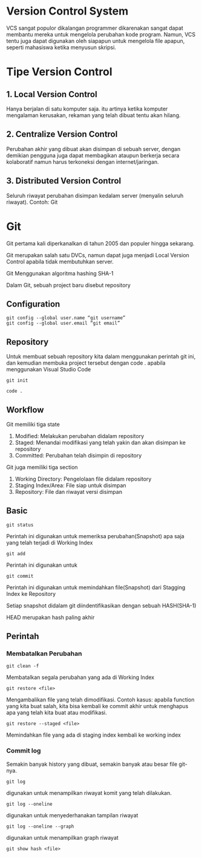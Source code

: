 # Version Control System
VCS sangat populor dikalangan programmer dikarenakan sangat dapat membantu mereka untuk mengelola perubahan kode program. Namun, VCS tentu juga dapat digunakan oleh siapapun untuk mengelola file apapun, seperti mahasiswa ketika menyusun skripsi.

# Tipe Version Control
## 1. Local Version Control 
Hanya berjalan di satu komputer saja. itu artinya ketika komputer mengalaman kerusakan, rekaman yang telah dibuat tentu akan hilang.

## 2. Centralize Version Control
Perubahan akhir yang dibuat akan disimpan di sebuah server, dengan demikian pengguna juga dapat membagikan ataupun berkerja secara kolaboratif namun harus terkoneksi dengan internet/jaringan. 

## 3. Distributed Version Control
Seluruh riwayat perubahan disimpan kedalam server (menyalin seluruh riwayat). Contoh: Git

# Git
Git pertama kali diperkanalkan di tahun 2005 dan populer hingga sekarang.

Git merupakan salah satu DVCs, namun dapat juga menjadi Local Version Control apabila tidak membutuhkan server.

Git Menggunakan algoritma hashing SHA-1

Dalam Git, sebuah project baru disebut repository

## Configuration
```
git config --global user.name “git username”
git config --global user.email “git email”
```

## Repository
Untuk membuat sebuah repository kita dalam menggunakan perintah git ini, dan kemudian membuka project tersebut dengan code . apabila menggunakan Visual Studio Code

```
git init

code .
```

## Workflow
Git memiliki tiga state
1. Modified: Melakukan perubahan didalam repository
2. Staged: Menandai modifikasi yang telah yakin dan akan disimpan ke repository
3. Committed: Perubahan telah disimpin di repository

Git juga memiliki tiga section
1. Working Directory: Pengelolaan file didalam repository
2. Staging Index/Area: File siap untuk disimpan
3. Repository: File dan riwayat versi disimpan

## Basic

```
git status 

```
Perintah ini digunakan untuk memeriksa perubahan(Snapshot) apa saja yang telah terjadi di Working Index
```
git add
```
Perintah ini digunakan untuk 
```
git commit
```
Perintah ini digunakan untuk memindahkan file(Snapshot) dari Stagging Index ke Repository

Setiap snapshot didalam git diindentifikasikan dengan sebuah HASH(SHA-1)

HEAD merupakan hash paling akhir

## Perintah

###  Membatalkan Perubahan
```
git clean -f
```
Membatalkan segala perubahan yang ada di Working Index

```git
git restore <file>
```
Mengambalikan file yang telah dimodifikasi. Contoh kasus: apabila function yang kita buat salah, kita bisa kembali ke commit akhir untuk menghapus apa yang telah kita buat atau modifikasi.
```
git restore --staged <file>
```
Memindahkan file yang ada di staging index kembali ke working index

### Commit log
Semakin banyak history yang dibuat, semakin banyak atau besar file git-nya.
```
git log
```
digunakan untuk menampilkan riwayat komit yang telah dilakukan.

```
git log --oneline
```
digunakan untuk menyederhanakan tampilan riwayat
```
git log --oneline --graph
```
digunakan untuk menampilkan graph riwayat
```
git show hash <file>
```